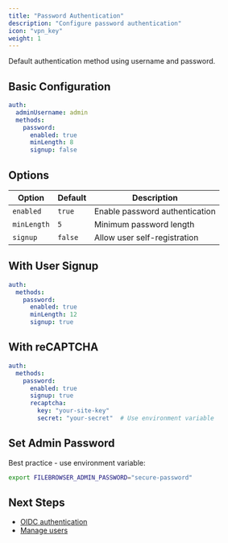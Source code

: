 ```yaml
---
title: "Password Authentication"
description: "Configure password authentication"
icon: "vpn_key"
weight: 1
---
```


Default authentication method using username and password.

## Basic Configuration

```yaml
auth:
  adminUsername: admin
  methods:
    password:
      enabled: true
      minLength: 8
      signup: false
```

## Options

| Option | Default | Description |
|--------|---------|-------------|
| `enabled` | `true` | Enable password authentication |
| `minLength` | `5` | Minimum password length |
| `signup` | `false` | Allow user self-registration |

## With User Signup

```yaml
auth:
  methods:
    password:
      enabled: true
      minLength: 12
      signup: true
```

## With reCAPTCHA

```yaml
auth:
  methods:
    password:
      enabled: true
      signup: true
      recaptcha:
        key: "your-site-key"
        secret: "your-secret"  # Use environment variable
```

## Set Admin Password

Best practice - use environment variable:

```bash
export FILEBROWSER_ADMIN_PASSWORD="secure-password"
```

## Next Steps

- [OIDC authentication](/docs/configuration/authentication/oidc/)
- [Manage users](/docs/configuration/users/)

